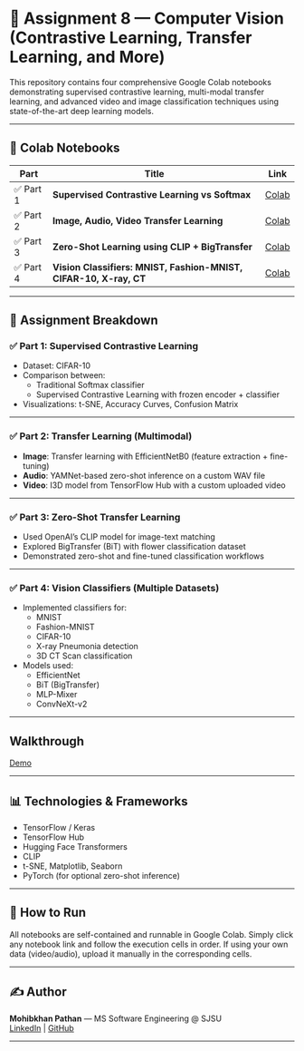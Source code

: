 # 🧠 Assignment 8 — Computer Vision (Contrastive Learning, Transfer Learning, and More)

This repository contains four comprehensive Google Colab notebooks demonstrating supervised contrastive learning, multi-modal transfer learning, and advanced video and image classification techniques using state-of-the-art deep learning models.

---

## 🔗 Colab Notebooks

| Part | Title | Link |
|------|-------|------|
| ✅ Part 1 | **Supervised Contrastive Learning vs Softmax** | [Colab](https://colab.research.google.com/drive/1mKNmaaAs77CTVvauHENq8DbJYoThsLFI?usp=sharing) |
| ✅ Part 2 | **Image, Audio, Video Transfer Learning** | [Colab](https://colab.research.google.com/drive/1h_RcbAnGY3GRQ2BYxWU9LPK72dX_vTsV?usp=sharing) |
| ✅ Part 3 | **Zero-Shot Learning using CLIP + BigTransfer** | [Colab](https://colab.research.google.com/drive/1LYEVUwzjCX1HOtsYutUSDZZNespQr4s1?usp=sharing) |
| ✅ Part 4 | **Vision Classifiers: MNIST, Fashion-MNIST, CIFAR-10, X-ray, CT** | [Colab](https://colab.research.google.com/drive/1FJkFMJUf-tV2IuJKhLUIropM-QKi4iKx?usp=sharing) |

---

## 📌 Assignment Breakdown

### ✅ Part 1: Supervised Contrastive Learning
- Dataset: CIFAR-10
- Comparison between:
  - Traditional Softmax classifier
  - Supervised Contrastive Learning with frozen encoder + classifier
- Visualizations: t-SNE, Accuracy Curves, Confusion Matrix

---

### ✅ Part 2: Transfer Learning (Multimodal)
- **Image**: Transfer learning with EfficientNetB0 (feature extraction + fine-tuning)
- **Audio**: YAMNet-based zero-shot inference on a custom WAV file
- **Video**: I3D model from TensorFlow Hub with a custom uploaded video

---

### ✅ Part 3: Zero-Shot Transfer Learning
- Used OpenAI’s CLIP model for image-text matching
- Explored BigTransfer (BiT) with flower classification dataset
- Demonstrated zero-shot and fine-tuned classification workflows

---

### ✅ Part 4: Vision Classifiers (Multiple Datasets)
- Implemented classifiers for:
  - MNIST
  - Fashion-MNIST
  - CIFAR-10
  - X-ray Pneumonia detection
  - 3D CT Scan classification
- Models used:
  - EfficientNet
  - BiT (BigTransfer)
  - MLP-Mixer
  - ConvNeXt-v2

---

## Walkthrough
[Demo]()

---

## 📊 Technologies & Frameworks
- TensorFlow / Keras
- TensorFlow Hub
- Hugging Face Transformers
- CLIP
- t-SNE, Matplotlib, Seaborn
- PyTorch (for optional zero-shot inference)

---

## 📁 How to Run
All notebooks are self-contained and runnable in Google Colab. Simply click any notebook link and follow the execution cells in order. If using your own data (video/audio), upload it manually in the corresponding cells.

---

## ✍️ Author
**Mohibkhan Pathan** — MS Software Engineering @ SJSU  
[LinkedIn](https://www.linkedin.com/in/mkpathan/) | [GitHub](https://github.com/mohib1402)

---

